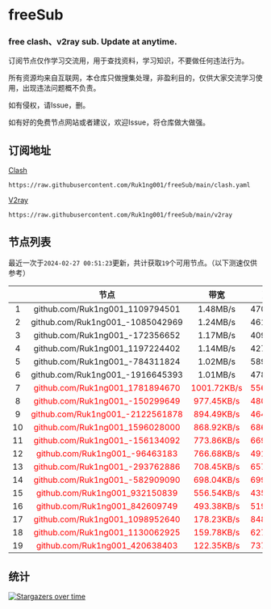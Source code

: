 # freeSub
### free clash、v2ray sub. Update at anytime.

订阅节点仅作学习交流用，用于查找资料，学习知识，不要做任何违法行为。

所有资源均来自互联网，本仓库只做搜集处理，非盈利目的，仅供大家交流学习使用，出现违法问题概不负责。

如有侵权，请Issue，删。

如有好的免费节点网站或者建议，欢迎Issue，将仓库做大做强。

## 订阅地址
[Clash](https://raw.githubusercontent.com/Ruk1ng001/freeSub/main/clash.yaml)
```
https://raw.githubusercontent.com/Ruk1ng001/freeSub/main/clash.yaml
```
[V2ray](https://raw.githubusercontent.com/Ruk1ng001/freeSub/main/v2ray)
```
https://raw.githubusercontent.com/Ruk1ng001/freeSub/main/v2ray
```

## 节点列表

最近一次于`2024-02-27 00:51:23`更新，共计获取`19`个可用节点。（以下测速仅供参考）

|  | 节点 | 带宽 | 延迟 |
|:-:|:--:|:--:|:--:|
 | 1 | github.com/Ruk1ng001_1109794501 | 1.48MB/s | 470.00ms |
 | 2 | github.com/Ruk1ng001_-1085042969 | 1.24MB/s | 461.00ms |
 | 3 | github.com/Ruk1ng001_-172356652 | 1.17MB/s | 409.00ms |
 | 4 | github.com/Ruk1ng001_1197224402 | 1.14MB/s | 427.00ms |
 | 5 | github.com/Ruk1ng001_-784311824 | 1.02MB/s | 589.00ms |
 | 6 | github.com/Ruk1ng001_-1916645393 | 1.01MB/s | 478.00ms |
 | 7 | <font color=red>github.com/Ruk1ng001_1781894670</font> | <font color=red>1001.72KB/s</font> | <font color=red>556.00ms</font> |
 | 8 | <font color=red>github.com/Ruk1ng001_-150299649</font> | <font color=red>977.45KB/s</font> | <font color=red>480.00ms</font> |
 | 9 | <font color=red>github.com/Ruk1ng001_-2122561878</font> | <font color=red>894.49KB/s</font> | <font color=red>464.00ms</font> |
 | 10 | <font color=red>github.com/Ruk1ng001_1596028000</font> | <font color=red>868.92KB/s</font> | <font color=red>686.00ms</font> |
 | 11 | <font color=red>github.com/Ruk1ng001_-156134092</font> | <font color=red>773.86KB/s</font> | <font color=red>669.00ms</font> |
 | 12 | <font color=red>github.com/Ruk1ng001_-96463183</font> | <font color=red>766.68KB/s</font> | <font color=red>491.00ms</font> |
 | 13 | <font color=red>github.com/Ruk1ng001_-293762886</font> | <font color=red>708.45KB/s</font> | <font color=red>657.00ms</font> |
 | 14 | <font color=red>github.com/Ruk1ng001_-582909090</font> | <font color=red>698.04KB/s</font> | <font color=red>699.00ms</font> |
 | 15 | <font color=red>github.com/Ruk1ng001_932150839</font> | <font color=red>556.54KB/s</font> | <font color=red>435.00ms</font> |
 | 16 | <font color=red>github.com/Ruk1ng001_842609749</font> | <font color=red>493.38KB/s</font> | <font color=red>519.00ms</font> |
 | 17 | <font color=red>github.com/Ruk1ng001_1098952640</font> | <font color=red>178.23KB/s</font> | <font color=red>848.00ms</font> |
 | 18 | <font color=red>github.com/Ruk1ng001_1130062925</font> | <font color=red>159.78KB/s</font> | <font color=red>627.00ms</font> |
 | 19 | <font color=red>github.com/Ruk1ng001_420638403</font> | <font color=red>122.35KB/s</font> | <font color=red>737.00ms</font> |


## 统计

[![Stargazers over time](https://starchart.cc/Ruk1ng001/freeSub.svg)](https://starchart.cc/Ruk1ng001/freeSub)